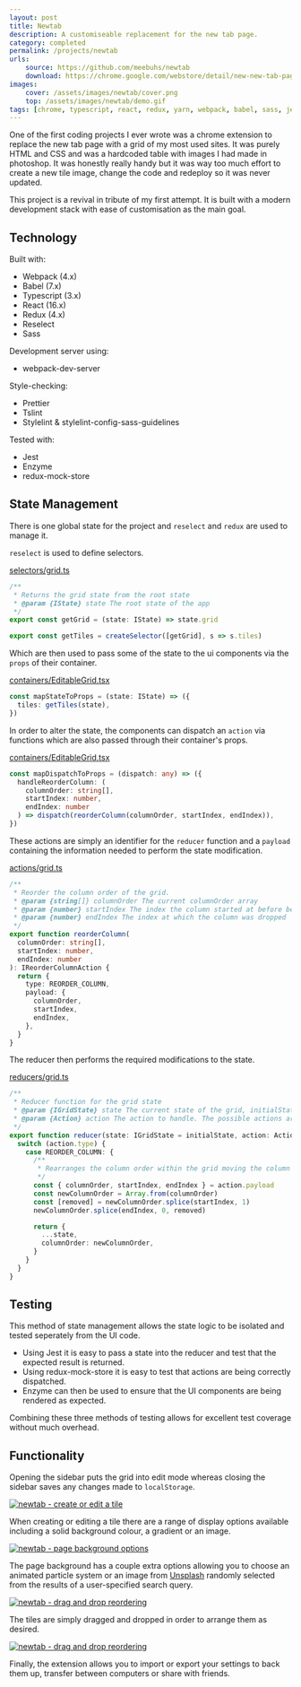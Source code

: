 ```yaml
---
layout: post
title: Newtab
description: A customiseable replacement for the new tab page.
category: completed
permalink: /projects/newtab
urls:
    source: https://github.com/meebuhs/newtab
    download: https://chrome.google.com/webstore/detail/new-new-tab-page/eonojphadknncejoaegdigoaonfpjbmo
images:
    cover: /assets/images/newtab/cover.png
    top: /assets/images/newtab/demo.gif
tags: [chrome, typescript, react, redux, yarn, webpack, babel, sass, jest, enzyme, stylelint, tslint, prettier]
---
```


One of the first coding projects I ever wrote was a chrome extension to replace the new tab page with a grid of my most used sites. It was purely HTML and CSS and was a hardcoded table with images I had made in photoshop. It was honestly really handy but it was way too much effort to create a new tile image, change the code and redeploy so it was never updated.  

This project is a revival in tribute of my first attempt. It is built with a modern development stack with ease of customisation as the main goal.

## Technology

Built with:
 - Webpack (4.x)
 - Babel (7.x)
 - Typescript (3.x)
 - React (16.x)
 - Redux (4.x)
 - Reselect
 - Sass

Development server using:
 - webpack-dev-server

Style-checking:
 - Prettier
 - Tslint
 - Stylelint & stylelint-config-sass-guidelines

Tested with:
 - Jest
 - Enzyme
 - redux-mock-store

## State Management

There is one global state for the project and `reselect` and `redux` are used to manage it. 

`reselect` is used to define selectors.

[selectors/grid.ts](https://github.com/Meebuhs/newtab/blob/master/src/newtab/selectors/grid.ts)
```typescript
/**
 * Returns the grid state from the root state
 * @param {IState} state The root state of the app
 */
export const getGrid = (state: IState) => state.grid

export const getTiles = createSelector([getGrid], s => s.tiles)
```

Which are then used to pass some of the state to the ui components via the `props` of their container.

[containers/EditableGrid.tsx](https://github.com/Meebuhs/newtab/blob/master/src/newtab/containers/EditableGrid.tsx)
```typescript
const mapStateToProps = (state: IState) => ({
  tiles: getTiles(state),
})
```

In order to alter the state, the components can dispatch an `action` via functions which are also passed through their container's props. 

[containers/EditableGrid.tsx](https://github.com/Meebuhs/newtab/blob/master/src/newtab/containers/EditableGrid.tsx)
```typescript
const mapDispatchToProps = (dispatch: any) => ({
  handleReorderColumn: (
    columnOrder: string[],
    startIndex: number,
    endIndex: number
  ) => dispatch(reorderColumn(columnOrder, startIndex, endIndex)),
})
```

These actions are simply an identifier for the `reducer` function and a `payload` containing the information needed to perform the state modification.

[actions/grid.ts](https://github.com/Meebuhs/newtab/blob/master/src/newtab/actions/grid.ts)
```typescript
/**
 * Reorder the column order of the grid.
 * @param {string[]} columnOrder The current columnOrder array
 * @param {number} startIndex The index the column started at before being dragged
 * @param {number} endIndex The index at which the column was dropped
 */
export function reorderColumn(
  columnOrder: string[],
  startIndex: number,
  endIndex: number
): IReorderColumnAction {
  return {
    type: REORDER_COLUMN,
    payload: {
      columnOrder,
      startIndex,
      endIndex,
    },
  }
}
```

The reducer then performs the required modifications to the state.

[reducers/grid.ts](https://github.com/Meebuhs/newtab/blob/master/src/newtab/reducers/grid.ts)
```typescript
/**
 * Reducer function for the grid state
 * @param {IGridState} state The current state of the grid, initialState if none provided
 * @param {Action} action The action to handle. The possible actions are declared in src/actions/grid.ts
 */
export function reducer(state: IGridState = initialState, action: Action) {
  switch (action.type) {
    case REORDER_COLUMN: {
      /**
       * Rearranges the column order within the grid moving the column from startIndex to endIndex.
       */
      const { columnOrder, startIndex, endIndex } = action.payload
      const newColumnOrder = Array.from(columnOrder)
      const [removed] = newColumnOrder.splice(startIndex, 1)
      newColumnOrder.splice(endIndex, 0, removed)

      return {
        ...state,
        columnOrder: newColumnOrder,
      }
    }
  }
}
```

## Testing

This method of state management allows the state logic to be isolated and tested seperately from the UI code. 
- Using Jest it is easy to pass a state into the reducer and test that the expected result is returned. 
- Using redux-mock-store it is easy to test that actions are being correctly dispatched.
- Enzyme can then be used to ensure that the UI components are being rendered as expected.

Combining these three methods of testing allows for excellent test coverage without much overhead.

## Functionality

Opening the sidebar puts the grid into edit mode whereas closing the sidebar saves any changes made to `localStorage`.

<a href="/assets/images/newtab/edit-tile.png">
    <img src="/assets/images/blank.png" alt="newtab - create or edit a tile" data-echo="/assets/images/newtab/edit-tile.png" />
</a>

When creating or editing a tile there are a range of display options available including a solid background colour, a gradient or an image.

<a href="/assets/images/newtab/animated-backgrounds.png">
    <img src="/assets/images/blank.png" alt="newtab - page background options" data-echo="/assets/images/newtab/animated-backgrounds.png" />
</a>

The page background has a couple extra options allowing you to choose an animated particle system or an image from [Unsplash](https://unsplash.com/) randomly selected from the results of a user-specified search query.

<a href="/assets/images/newtab/drag-tile.png">
    <img src="/assets/images/blank.png" alt="newtab - drag and drop reordering" data-echo="/assets/images/newtab/drag-tile.png" />
</a>

The tiles are simply dragged and dropped in order to arrange them as desired.

<a href="/assets/images/newtab/restore-settings.png">
    <img src="/assets/images/blank.png" alt="newtab - drag and drop reordering" data-echo="/assets/images/newtab/restore-settings.png" />
</a>

Finally, the extension allows you to import or export your settings to back them up, transfer between computers or share with friends.